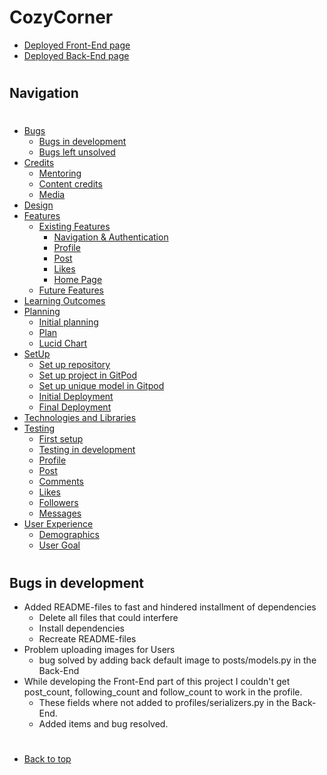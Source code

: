 # CozyCorner
* [Deployed Front-End page](https://cozycorner-pp5.herokuapp.com/)
* [Deployed Back-End page](https://portfolio-project-5-drf-api.herokuapp.com/)
#
## Navigation
#
* [Bugs](/bugs.md)
    - [Bugs in development](#bugs-in-development)
    - [Bugs left unsolved](#bugs-left-unsolved)
* [Credits](/README.md#credits)
    - [Mentoring](/README.md#thank-you)
    - [Content credits](/README.md#content-credits)
    - [Media](/README.md#media)  
* [Design](/README.md#design)
* [Features](/README.md#user-feautures)
   - [Existing Features](/README.md#existing-features)
       - [Navigation & Authentication](/README.md#navigation--authentication)
       - [Profile](/README.md#profile)
       - [Post](/README.md#post)
       - [Likes](/README.mdd#likes)
       - [Home Page](/features.md#home-page)
   - [Future Features](/README.md#future-features)
* [Learning Outcomes](#learning-outcomes)
* [Planning](/README.md#planning)
   - [Initial planning](/README.md#initial-plan)
   - [Plan](/README.md#plan)
   - [Lucid Chart](/README.md#lucidchart)
* [SetUp](/setup.md)
   - [Set up repository](/setup.md#set-up-repository)
   - [Set up project in GitPod](/setup.md#set-up-project-in-gitpod)
   - [Set up unique model in Gitpod](/setup.md#set-up-unique-model-in-gitpod)
   - [Initial Deployment](#initial-deployment)
   - [Final Deployment](#final-deployment)
* [Technologies and Libraries](#technologies-and-libraries)
* [Testing](/testing.md)
    - [First setup](/testing.md#first-setup)
    - [Testing in development](/testing.md#testing-in-development)
    - [Profile](/testing.md#profile)
    - [Post](/testing.md#post)
    - [Comments](/testing.md#comments)
    - [Likes](/testing.md#likes)
    - [Followers](/testing.md#followers)
    - [Messages](/testing.md#messages)
* [User Experience](#user-experience-ux)
    - [Demographics](#demographics)
    - [User Goal](#user-goals)

#
## Bugs in development
- Added README-files to fast and hindered installment of dependencies
   - Delete all files that could interfere
   - Install dependencies
   - Recreate README-files
- Problem uploading images for Users
   - bug solved by adding back default image to posts/models.py in the Back-End
- While developing the Front-End part of this project I couldn't get post_count, following_count and follow_count to work in the profile.
   - These fields where not added to profiles/serializers.py in the Back-End. 
   - Added items and bug resolved.
#
* [Back to top](#)
#